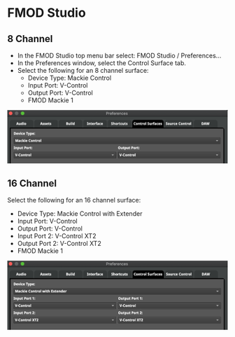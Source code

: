 # FMOD Studio

## 8 Channel 

* In the FMOD Studio top menu bar select: FMOD Studio / Preferences...
* In the Preferences window, select the Control Surface tab.
* Select the following for an 8 channel surface:
    * Device Type: Mackie Control
    * Input Port: V-Control
    * Output Port: V-Control
    * FMOD Mackie 1

![FMOD Studio - 8 channel](./images/fmod1.png "FMOD Studio - 8 channel")

## 16 Channel

Select the following for an 16 channel surface:

* Device Type: Mackie Control with Extender
* Input Port: V-Control
* Output Port: V-Control
* Input Port 2: V-Control XT2
* Output Port 2: V-Control XT2
* FMOD Mackie 1

![FMOD Studio - 16 channel](./images/fmod2.png "FMOD Studio - 16 channel")
